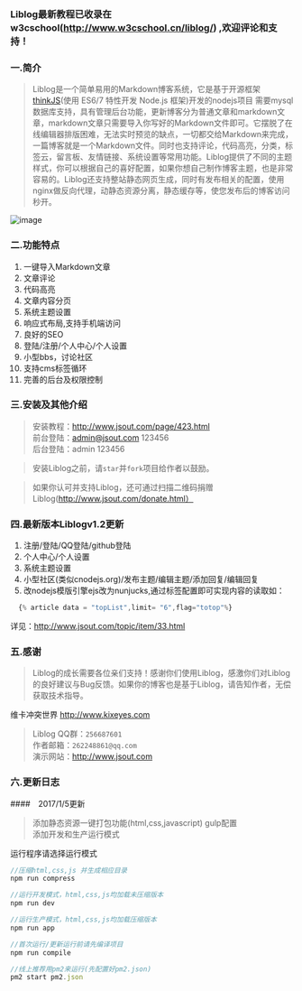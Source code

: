 ### Liblog最新教程已收录在w3cschool(http://www.w3cschool.cn/liblog/) ,欢迎评论和支持！

### 一.简介

>Liblog是一个简单易用的Markdown博客系统，它是基于开源框架[thinkJS](http://www.thinkjs.org)(使用 ES6/7 特性开发 Node.js 框架)开发的nodejs项目
需要mysql数据库支持，具有管理后台功能，更新博客分为普通文章和markdown文章，markdown文章只需要导入你写好的Markdown文件即可。它摆脱了在线编辑器排版困难，无法实时预览的缺点，一切都交给Markdown来完成，一篇博客就是一个Markdown文件。同时也支持评论，代码高亮，分类，标签云，留言板、友情链接、系统设置等常用功能。Liblog提供了不同的主题样式，你可以根据自己的喜好配置，如果你想自己制作博客主题，也是非常容易的。Liblog还支持整站静态网页生成，同时有发布相关的配置，使用nginx做反向代理，动静态资源分离，静态缓存等，使您发布后的博客访问秒开。

![image](https://raw.githubusercontent.com/livisky/liblog/master/liblog.png)


### 二.功能特点

1. 一键导入Markdown文章  
2. 文章评论  
3. 代码高亮  
4. 文章内容分页  
5. 系统主题设置  
6. 响应式布局,支持手机端访问  
7. 良好的SEO  
8. 登陆/注册/个人中心/个人设置
9. 小型bbs，讨论社区
10. 支持cms标签循环
11. 完善的后台及权限控制

### 三.安装及其他介绍

>安装教程：http://www.jsout.com/page/423.html<br/>
>前台登陆：admin@jsout.com   123456<br/>
>后台登陆：admin 123456<br/>

>安装Liblog之前，请`star`并`fork`项目给作者以鼓励。

>如果你认可并支持Liblog，还可通过扫描二维码捐赠Liblog(http://www.jsout.com/donate.html）

### 四.最新版本Liblogv1.2更新

1. 注册/登陆/QQ登陆/github登陆
2. 个人中心/个人设置
3. 系统主题设置
4. 小型社区(类似cnodejs.org)/发布主题/编辑主题/添加回复/编辑回复
5. 改nodejs模版引擎ejs改为nunjucks,通过标签配置即可实现内容的读取如：
```javascript
  {% article data = "topList",limit= "6",flag="totop"%}
```
详见：http://www.jsout.com/topic/item/33.html

### 五.感谢

>Liblog的成长需要各位亲们支持！感谢你们使用Liblog，感激你们对Liblog的良好建议与Bug反馈。如果你的博客也是基于Liblog，请告知作者，无偿获取技术指导。

维卡冲突世界 http://www.kixeyes.com


>Liblog QQ群：`256687601`  
>作者邮箱：`262248861@qq.com`    
>演示网站：http://www.jsout.com

### 六.更新日志

####　2017/1/5更新

>添加静态资源一键打包功能(html,css,javascript) gulp配置<br/>
>添加开发和生产运行模式

运行程序请选择运行模式
```javascript
//压缩html,css,js 并生成相应目录
npm run compress

//运行开发模式，html,css,js均加载未压缩版本
npm run dev  

//运行生产模式，html,css,js均加载压缩版本
npm run app  

//首次运行/更新运行前请先编译项目
npm run compile

//线上推荐用pm2来运行(先配置好pm2.json)
pm2 start pm2.json
```
